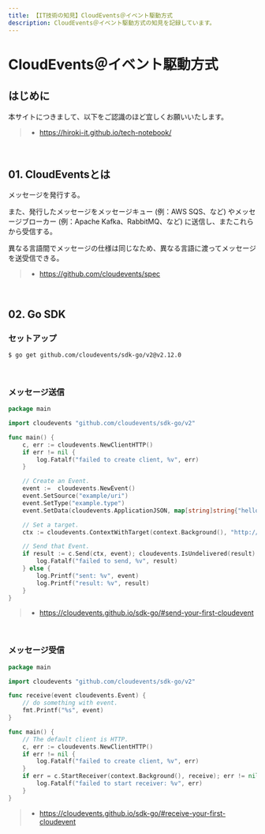 ```yaml
---
title: 【IT技術の知見】CloudEvents＠イベント駆動方式
description: CloudEvents＠イベント駆動方式の知見を記録しています。
---
```


# CloudEvents＠イベント駆動方式

## はじめに

本サイトにつきまして、以下をご認識のほど宜しくお願いいたします。

> - https://hiroki-it.github.io/tech-notebook/

<br>

## 01. CloudEventsとは

メッセージを発行する。

また、発行したメッセージをメッセージキュー (例：AWS SQS、など) やメッセージブローカー (例：Apache Kafka、RabbitMQ、など) に送信し、またこれらから受信する。

異なる言語間でメッセージの仕様は同じなため、異なる言語に渡ってメッセージを送受信できる。

> - https://github.com/cloudevents/spec

<br>

## 02. Go SDK

### セットアップ

```bash
$ go get github.com/cloudevents/sdk-go/v2@v2.12.0
```

<br>

### メッセージ送信

```go
package main

import cloudevents "github.com/cloudevents/sdk-go/v2"

func main() {
	c, err := cloudevents.NewClientHTTP()
	if err != nil {
		log.Fatalf("failed to create client, %v", err)
	}

	// Create an Event.
	event :=  cloudevents.NewEvent()
	event.SetSource("example/uri")
	event.SetType("example.type")
	event.SetData(cloudevents.ApplicationJSON, map[string]string{"hello": "world"})

	// Set a target.
	ctx := cloudevents.ContextWithTarget(context.Background(), "http://localhost:8080/")

	// Send that Event.
	if result := c.Send(ctx, event); cloudevents.IsUndelivered(result) {
		log.Fatalf("failed to send, %v", result)
	} else {
		log.Printf("sent: %v", event)
		log.Printf("result: %v", result)
	}
}
```

> - https://cloudevents.github.io/sdk-go/#send-your-first-cloudevent

<br>

### メッセージ受信

```go
package main

import cloudevents "github.com/cloudevents/sdk-go/v2"

func receive(event cloudevents.Event) {
	// do something with event.
    fmt.Printf("%s", event)
}

func main() {
	// The default client is HTTP.
	c, err := cloudevents.NewClientHTTP()
	if err != nil {
		log.Fatalf("failed to create client, %v", err)
	}
	if err = c.StartReceiver(context.Background(), receive); err != nil {
		log.Fatalf("failed to start receiver: %v", err)
	}
}
```

> - https://cloudevents.github.io/sdk-go/#receive-your-first-cloudevent

<br>
